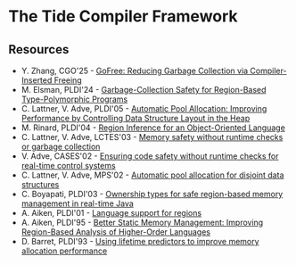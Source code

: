 # The Tide Compiler Framework

## Resources

- Y. Zhang, CGO'25 - [GoFree: Reducing Garbage Collection via Compiler-Inserted Freeing][GoFree: Reducing Garbage Collection via Compiler-Inserted Freeing]
- M. Elsman, PLDI'24 - [Garbage-Collection Safety for Region-Based Type-Polymorphic Programs][Garbage-Collection Safety for Region-Based Type-Polymorphic Programs]
- C. Lattner, V. Adve, PLDI'05 - [Automatic Pool Allocation: Improving Performance by Controlling Data Structure Layout in the Heap][Automatic Pool Allocation: Improving Performance by Controlling Data Structure Layout in the Heap]
- M. Rinard, PLDI'04 - [Region Inference for an Object-Oriented Language][Region Inference for an Object-Oriented Language]
- C. Lattner, V. Adve, LCTES'03 - [Memory safety without runtime checks or garbage collection][Memory safety without runtime checks or garbage collection]
- V. Adve, CASES'02 - [Ensuring code safety without runtime checks for real-time control systems][Ensuring code safety without runtime checks for real-time control systems]
- C. Lattner, V. Adve, MPS'02 - [Automatic pool allocation for disjoint data structures][Automatic pool allocation for disjoint data structures]
- C. Boyapati, PLDI'03 - [Ownership types for safe region-based memory management in real-time Java][Ownership types for safe region-based memory management in real-time Java]
- A. Aiken, PLDI'01 - [Language support for regions][Language support for regions]
- A. Aiken, PLDI'95 - [Better Static Memory Management: Improving Region-Based Analysis of Higher-Order Languages][Better Static Memory Management: Improving Region-Based Analysis of Higher-Order Languages]
- D. Barret, PLDI'93 - [Using lifetime predictors to improve memory allocation performance][Using lifetime predictors to improve memory allocation performance]

[GoFree: Reducing Garbage Collection via Compiler-Inserted Freeing]: https://dl.acm.org/doi/pdf/10.1145/3696443.3708925

[Garbage-Collection Safety for Region-Based Type-Polymorphic Programs]: https://dl.acm.org/doi/pdf/10.1145/3591229

[Automatic Pool Allocation: Improving Performance by Controlling Data Structure Layout in the Heap]: https://dl.acm.org/doi/pdf/10.1145/1064978.1065027

[Region Inference for an Object-Oriented Language]: https://dl.acm.org/doi/pdf/10.1145/996893.996871

[Memory safety without runtime checks or garbage collection]: https://dl.acm.org/doi/abs/10.1145/780732.780743:

[Ensuring code safety without runtime checks for real-time control systems]: https://dl.acm.org/doi/abs/10.1145/581630.581678

[Automatic pool allocation for disjoint data structures]: https://dl.acm.org/doi/abs/10.1145/773146.773041

[Ownership types for safe region-based memory management in real-time Java]: https://dl.acm.org/doi/abs/10.1145/781131.781168

[Language support for regions]:https://dl.acm.org/doi/abs/10.1145/378795.378815

[Better Static Memory Management: Improving Region-Based Analysis of Higher-Order Languages]: https://dl.acm.org/doi/pdf/10.1145/207110.207137

[Using lifetime predictors to improve memory allocation performance]: https://dl.acm.org/doi/abs/10.1145/155090.155108
